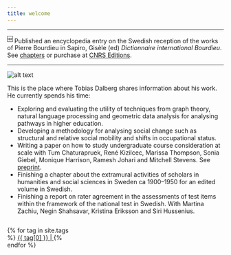 ```yaml
---
title: welcome  
---
```


---

<sup>:new:</sup> Published an encyclopedia entry on the Swedish reception of the works of Pierre Bourdieu in Sapiro, Gisèle (ed) *Dictionnaire international Bourdieu*. See [chapters](https://tdalberg.github.io/writings/#chapters) or purchase at [CNRS Editions](https://www.cnrseditions.fr/catalogue/philosophie-et-histoire-des-idees/dictionnaire-international-bourdieu/).

---

![alt text](https://tdalberg.github.io/files/small_FotografJN6.jpg)

This is the place where Tobias Dalberg shares information about his work. He currently spends his time:

- Exploring and evaluating the utility of techniques from graph theory, natural language processing and geometric data analysis for analysing pathways in higher education.
- Developing a methodology for analysing social change such as structural and relative social mobility and shifts in occupational status.
- Writing a paper on how to study undergraduate course consideration at scale with Tum Chaturapruek, René Kizilcec, Marissa Thompson, Sonia Giebel, Monique Harrison, Ramesh Johari and Mitchell Stevens. See [preprint](https://dx.doi.org/10.2139/ssrn.3432748).
- Finishing a chapter about the extramural activities of scholars in humanities and social sciences in Sweden ca 1900&ndash;1950 for an edited volume in Swedish.
- Finishing a report on rater agreement in the assessments of test items within the framework of the national test in Swedish. With Martina Zachiu, Negin Shahsavar, Kristina Eriksson and Siri Hussenius.


<div style="width: 100%; display: table;">
    <div style="display: table-row">
        <div style="width: 30%; display: table-cell;"> <p>
    {% for tag in site.tags %}
    <!-- Here's a hack to generate a "tag cloud" where the size of
    the word is directly proportional to the number of posts with
    that tag. Thank you Ryan Palo at https://github.com/rpalo -->
    <a href="/tags/{{ tag[0] }}/" 
    style="font-size: {{ tag[1] | size | times: 2 | plus: 10 }}px">
        {{ tag[0] }} | 
    </a>
    {% endfor %}
</p> </div>
        <div style="display: table-cell;"> <script async src="https://cse.google.com/cse.js?cx=018083339573084129855:aqzq48shiey"></script>
<div class="gcse-search"></div> </div>
    </div>
</div>

